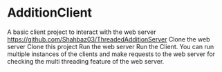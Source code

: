 # AdditionClient
A basic client project to interact with the web server https://github.com/Shahbaz03/ThreadedAdditionServer
Clone the web server
Clone this project
Run the web server
Run the Client. You can run multiple instances of the clients and make requests to the web server for checking the
multi threading feature of the web server.
